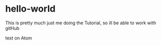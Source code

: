 # hello-world

This is pretty much just me doing the Tutorial, so ill be able to work with gitHub

test on Atom
